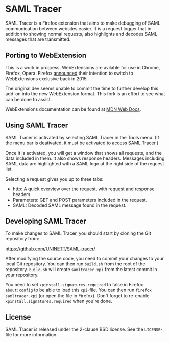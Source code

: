 SAML Tracer
===========

SAML Tracer is a Firefox extension that aims to make debugging of
SAML communication between websites easier. It is a request logger that
in addition to showing normal requests, also highlights and decodes
SAML messages that are transmitted.

Porting to WebExtension
-----------------------

This is a work in progress. WebExtensions are avilable for use in Chrome, Firefox, Opera. Firefox [announced](https://blog.mozilla.org/addons/2015/08/21/the-future-of-developing-firefox-add-ons/) their intention to switch to WebExtensions exclusive back in 2015.

The original dev seems unable to commit the time to further develop this add-on into the new WebExtension format. This fork is an effort to see what can be done to assist.

WebExtensions documentation can be found at [MDN Web Docs](https://developer.mozilla.org/en-US/docs/Glossary/WebExtensions).

Using SAML Tracer
-----------------

SAML Tracer is activated by selecting SAML Tracer in the Tools menu.
(If the menu bar is deativated, it must be activated to access SAML
Tracer.)

Once it is activated, you will get a window that shows all requests,
and the data included in them. It also shows response headers.
Messages including SAML data are highlighted with a SAML logo at the
right side of the request list.

Selecting a request gives you up to three tabs:

* http: A quick overview over the request, with request and response
  headers.
* Parameters: GET and POST parameters included in the request.
* SAML: Decoded SAML message found in the request.


Developing SAML Tracer
----------------------

To make changes to SAML Tracer, you should start by cloning the Git
repository from:

  https://github.com/UNINETT/SAML-tracer/

After modifying the source code, you need to commit your changes to
your local Git repository. You can then run `build.sh` from the
root of the repository. `build.sh` will create `samltracer.xpi` from
the latest commit in your repository.

You need to set `xpinstall.signatures.required` to false in Firefox
`about:config` to be able to load this `xpi`-file. You can then run
`firefox samltracer.xpi` (or open the file in Firefox). Don't forget
to re-enable `xpinstall.signatures.required` when you're done.


License
-------

SAML Tracer is released under the 2-clause BSD license. See the
`LICENSE`-file for more information.
